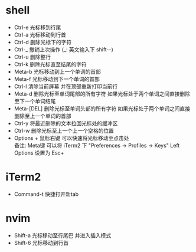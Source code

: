 # shell
- Ctrl-e 光标移到行尾
- Ctrl-a 光标移动到行首
- Ctrl-d 删除光标下的字符
- Ctrl-_ 撤销上次操作 (_: 英文输入下 shift--)
- Ctrl-u 删除整行
- Ctrl-k 删除光标直至结尾的字符
- Meta-b 光标移动到上一个单词的首部
- Meta-f 光标移动到下一个单词的首部
- Ctrl-l 清除当前屏幕 并在顶部重新打印当前行
- Meta-d 删除光标至单词尾部的所有字符 如果光标处于两个单词之间直接删除至下一个单词结尾
- Meta-[DEL] 删除光标至单词头部的所有字符 如果光标处于两个单词之间直接删除至上一个单词的首部
- Ctrl-y 将最近删除的文本拉回光标处的缓冲区
- Ctrl-w 删除光标至上一个上一个空格的位置
- Options + 鼠标右键 可以快速将光标移动至点击处  
备注: Meta键 可以将 iTerm2 下 "Preferences -> Profiles -> Keys" Left Options 设置为 Esc+

# iTerm2
- Command-t 快捷打开新tab

# nvim
- Shift-a 光标移动至行尾巴 并进入插入模式
- Shift-6 光标移动到行首
